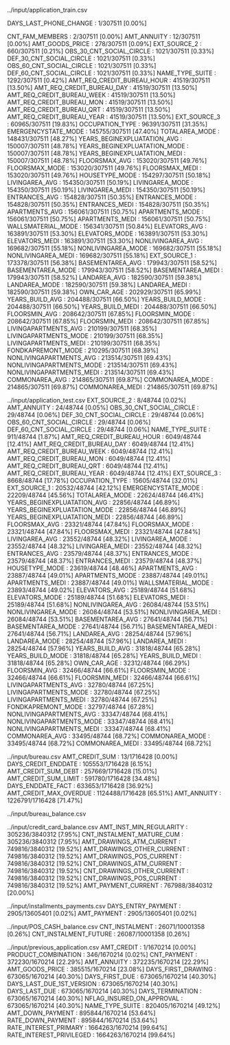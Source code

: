../input/application_train.csv

DAYS_LAST_PHONE_CHANGE          : 1/307511 [0.00%]

CNT_FAM_MEMBERS         		: 2/307511 [0.00%]
AMT_ANNUITY             		: 12/307511 [0.00%]
AMT_GOODS_PRICE         		: 278/307511 [0.09%]
EXT_SOURCE_2            		: 660/307511 [0.21%]
OBS_30_CNT_SOCIAL_CIRCLE        : 1021/307511 [0.33%]
DEF_30_CNT_SOCIAL_CIRCLE        : 1021/307511 [0.33%]
OBS_60_CNT_SOCIAL_CIRCLE        : 1021/307511 [0.33%]
DEF_60_CNT_SOCIAL_CIRCLE        : 1021/307511 [0.33%]
NAME_TYPE_SUITE         		: 1292/307511 [0.42%]
AMT_REQ_CREDIT_BUREAU_HOUR      : 41519/307511 [13.50%]
AMT_REQ_CREDIT_BUREAU_DAY       : 41519/307511 [13.50%]
AMT_REQ_CREDIT_BUREAU_WEEK      : 41519/307511 [13.50%]
AMT_REQ_CREDIT_BUREAU_MON       : 41519/307511 [13.50%]
AMT_REQ_CREDIT_BUREAU_QRT       : 41519/307511 [13.50%]
AMT_REQ_CREDIT_BUREAU_YEAR      : 41519/307511 [13.50%]
EXT_SOURCE_3            		: 60965/307511 [19.83%]
OCCUPATION_TYPE         		: 96391/307511 [31.35%]
EMERGENCYSTATE_MODE     		: 145755/307511 [47.40%]
TOTALAREA_MODE          		: 148431/307511 [48.27%]
YEARS_BEGINEXPLUATATION_AVG     : 150007/307511 [48.78%]
YEARS_BEGINEXPLUATATION_MODE    : 150007/307511 [48.78%]
YEARS_BEGINEXPLUATATION_MEDI    : 150007/307511 [48.78%]
FLOORSMAX_AVG           		: 153020/307511 [49.76%]
FLOORSMAX_MODE          		: 153020/307511 [49.76%]
FLOORSMAX_MEDI          		: 153020/307511 [49.76%]
HOUSETYPE_MODE          		: 154297/307511 [50.18%]
LIVINGAREA_AVG          		: 154350/307511 [50.19%]
LIVINGAREA_MODE         		: 154350/307511 [50.19%]
LIVINGAREA_MEDI         		: 154350/307511 [50.19%]
ENTRANCES_AVG           		: 154828/307511 [50.35%]
ENTRANCES_MODE          		: 154828/307511 [50.35%]
ENTRANCES_MEDI          		: 154828/307511 [50.35%]
APARTMENTS_AVG          		: 156061/307511 [50.75%]
APARTMENTS_MODE         		: 156061/307511 [50.75%]
APARTMENTS_MEDI         		: 156061/307511 [50.75%]
WALLSMATERIAL_MODE              : 156341/307511 [50.84%]
ELEVATORS_AVG           		: 163891/307511 [53.30%]
ELEVATORS_MODE          		: 163891/307511 [53.30%]
ELEVATORS_MEDI          		: 163891/307511 [53.30%]
NONLIVINGAREA_AVG               : 169682/307511 [55.18%]
NONLIVINGAREA_MODE              : 169682/307511 [55.18%]
NONLIVINGAREA_MEDI              : 169682/307511 [55.18%]
EXT_SOURCE_1            		: 173378/307511 [56.38%]
BASEMENTAREA_AVG                : 179943/307511 [58.52%]
BASEMENTAREA_MODE               : 179943/307511 [58.52%]
BASEMENTAREA_MEDI               : 179943/307511 [58.52%]
LANDAREA_AVG            		: 182590/307511 [59.38%]
LANDAREA_MODE           		: 182590/307511 [59.38%]
LANDAREA_MEDI           		: 182590/307511 [59.38%]
OWN_CAR_AGE             		: 202929/307511 [65.99%]
YEARS_BUILD_AVG         		: 204488/307511 [66.50%]
YEARS_BUILD_MODE                : 204488/307511 [66.50%]
YEARS_BUILD_MEDI                : 204488/307511 [66.50%]
FLOORSMIN_AVG           		: 208642/307511 [67.85%]
FLOORSMIN_MODE          		: 208642/307511 [67.85%]
FLOORSMIN_MEDI          		: 208642/307511 [67.85%]
LIVINGAPARTMENTS_AVG            : 210199/307511 [68.35%]
LIVINGAPARTMENTS_MODE           : 210199/307511 [68.35%]
LIVINGAPARTMENTS_MEDI           : 210199/307511 [68.35%]
FONDKAPREMONT_MODE              : 210295/307511 [68.39%]
NONLIVINGAPARTMENTS_AVG         : 213514/307511 [69.43%]
NONLIVINGAPARTMENTS_MODE        : 213514/307511 [69.43%]
NONLIVINGAPARTMENTS_MEDI        : 213514/307511 [69.43%]
COMMONAREA_AVG          		: 214865/307511 [69.87%]
COMMONAREA_MODE         		: 214865/307511 [69.87%]
COMMONAREA_MEDI         		: 214865/307511 [69.87%]


../input/application_test.csv
EXT_SOURCE_2            		: 8/48744 [0.02%]
AMT_ANNUITY             		: 24/48744 [0.05%]
OBS_30_CNT_SOCIAL_CIRCLE        : 29/48744 [0.06%]
DEF_30_CNT_SOCIAL_CIRCLE        : 29/48744 [0.06%]
OBS_60_CNT_SOCIAL_CIRCLE        : 29/48744 [0.06%]
DEF_60_CNT_SOCIAL_CIRCLE        : 29/48744 [0.06%]
NAME_TYPE_SUITE         		: 911/48744 [1.87%]
AMT_REQ_CREDIT_BUREAU_HOUR      : 6049/48744 [12.41%]
AMT_REQ_CREDIT_BUREAU_DAY       : 6049/48744 [12.41%]
AMT_REQ_CREDIT_BUREAU_WEEK      : 6049/48744 [12.41%]
AMT_REQ_CREDIT_BUREAU_MON       : 6049/48744 [12.41%]
AMT_REQ_CREDIT_BUREAU_QRT       : 6049/48744 [12.41%]
AMT_REQ_CREDIT_BUREAU_YEAR      : 6049/48744 [12.41%]
EXT_SOURCE_3            		: 8668/48744 [17.78%]
OCCUPATION_TYPE         		: 15605/48744 [32.01%]
EXT_SOURCE_1            		: 20532/48744 [42.12%]
EMERGENCYSTATE_MODE             : 22209/48744 [45.56%]
TOTALAREA_MODE          		: 22624/48744 [46.41%]
YEARS_BEGINEXPLUATATION_AVG     : 22856/48744 [46.89%]
YEARS_BEGINEXPLUATATION_MODE    : 22856/48744 [46.89%]
YEARS_BEGINEXPLUATATION_MEDI    : 22856/48744 [46.89%]
FLOORSMAX_AVG           		: 23321/48744 [47.84%]
FLOORSMAX_MODE          		: 23321/48744 [47.84%]
FLOORSMAX_MEDI          		: 23321/48744 [47.84%]
LIVINGAREA_AVG          		: 23552/48744 [48.32%]
LIVINGAREA_MODE         		: 23552/48744 [48.32%]
LIVINGAREA_MEDI         		: 23552/48744 [48.32%]
ENTRANCES_AVG           		: 23579/48744 [48.37%]
ENTRANCES_MODE          		: 23579/48744 [48.37%]
ENTRANCES_MEDI          		: 23579/48744 [48.37%]
HOUSETYPE_MODE          		: 23619/48744 [48.46%]
APARTMENTS_AVG          		: 23887/48744 [49.01%]
APARTMENTS_MODE         		: 23887/48744 [49.01%]
APARTMENTS_MEDI         		: 23887/48744 [49.01%]
WALLSMATERIAL_MODE              : 23893/48744 [49.02%]
ELEVATORS_AVG           		: 25189/48744 [51.68%]
ELEVATORS_MODE          		: 25189/48744 [51.68%]
ELEVATORS_MEDI          		: 25189/48744 [51.68%]
NONLIVINGAREA_AVG               : 26084/48744 [53.51%]
NONLIVINGAREA_MODE              : 26084/48744 [53.51%]
NONLIVINGAREA_MEDI              : 26084/48744 [53.51%]
BASEMENTAREA_AVG                : 27641/48744 [56.71%]
BASEMENTAREA_MODE               : 27641/48744 [56.71%]
BASEMENTAREA_MEDI               : 27641/48744 [56.71%]
LANDAREA_AVG            		: 28254/48744 [57.96%]
LANDAREA_MODE           		: 28254/48744 [57.96%]
LANDAREA_MEDI           		: 28254/48744 [57.96%]
YEARS_BUILD_AVG         		: 31818/48744 [65.28%]
YEARS_BUILD_MODE                : 31818/48744 [65.28%]
YEARS_BUILD_MEDI                : 31818/48744 [65.28%]
OWN_CAR_AGE             		: 32312/48744 [66.29%]
FLOORSMIN_AVG           		: 32466/48744 [66.61%]
FLOORSMIN_MODE          		: 32466/48744 [66.61%]
FLOORSMIN_MEDI          		: 32466/48744 [66.61%]
LIVINGAPARTMENTS_AVG            : 32780/48744 [67.25%]
LIVINGAPARTMENTS_MODE           : 32780/48744 [67.25%]
LIVINGAPARTMENTS_MEDI           : 32780/48744 [67.25%]
FONDKAPREMONT_MODE              : 32797/48744 [67.28%]
NONLIVINGAPARTMENTS_AVG         : 33347/48744 [68.41%]
NONLIVINGAPARTMENTS_MODE        : 33347/48744 [68.41%]
NONLIVINGAPARTMENTS_MEDI        : 33347/48744 [68.41%]
COMMONAREA_AVG          		: 33495/48744 [68.72%]
COMMONAREA_MODE         		: 33495/48744 [68.72%]
COMMONAREA_MEDI         		: 33495/48744 [68.72%]


../input/bureau.csv
AMT_CREDIT_SUM          		: 13/1716428 [0.00%]
DAYS_CREDIT_ENDDATE             : 105553/1716428 [6.15%]
AMT_CREDIT_SUM_DEBT             : 257669/1716428 [15.01%]
AMT_CREDIT_SUM_LIMIT            : 591780/1716428 [34.48%]
DAYS_ENDDATE_FACT               : 633653/1716428 [36.92%]
AMT_CREDIT_MAX_OVERDUE          : 1124488/1716428 [65.51%]
AMT_ANNUITY             		: 1226791/1716428 [71.47%]


../input/bureau_balance.csv


../input/credit_card_balance.csv
AMT_INST_MIN_REGULARITY         		: 305236/3840312 [7.95%]
CNT_INSTALMENT_MATURE_CUM               : 305236/3840312 [7.95%]
AMT_DRAWINGS_ATM_CURRENT                : 749816/3840312 [19.52%]
AMT_DRAWINGS_OTHER_CURRENT              : 749816/3840312 [19.52%]
AMT_DRAWINGS_POS_CURRENT                : 749816/3840312 [19.52%]
CNT_DRAWINGS_ATM_CURRENT                : 749816/3840312 [19.52%]
CNT_DRAWINGS_OTHER_CURRENT              : 749816/3840312 [19.52%]
CNT_DRAWINGS_POS_CURRENT                : 749816/3840312 [19.52%]
AMT_PAYMENT_CURRENT             		: 767988/3840312 [20.00%]


../input/installments_payments.csv
DAYS_ENTRY_PAYMENT              : 2905/13605401 [0.02%]
AMT_PAYMENT             		: 2905/13605401 [0.02%]


../input/POS_CASH_balance.csv
CNT_INSTALMENT          		: 26071/10001358 [0.26%]
CNT_INSTALMENT_FUTURE           : 26087/10001358 [0.26%]


../input/previous_application.csv
AMT_CREDIT              	: 1/1670214 [0.00%]
PRODUCT_COMBINATION         : 346/1670214 [0.02%]
CNT_PAYMENT             	: 372230/1670214 [22.29%]
AMT_ANNUITY             	: 372235/1670214 [22.29%]
AMT_GOODS_PRICE         	: 385515/1670214 [23.08%]
DAYS_FIRST_DRAWING          : 673065/1670214 [40.30%]
DAYS_FIRST_DUE          	: 673065/1670214 [40.30%]
DAYS_LAST_DUE_1ST_VERSION   : 673065/1670214 [40.30%]
DAYS_LAST_DUE           	: 673065/1670214 [40.30%]
DAYS_TERMINATION            : 673065/1670214 [40.30%]
NFLAG_INSURED_ON_APPROVAL   : 673065/1670214 [40.30%]
NAME_TYPE_SUITE         	: 820405/1670214 [49.12%]
AMT_DOWN_PAYMENT            : 895844/1670214 [53.64%]
RATE_DOWN_PAYMENT           : 895844/1670214 [53.64%]
RATE_INTEREST_PRIMARY       : 1664263/1670214 [99.64%]
RATE_INTEREST_PRIVILEGED    : 1664263/1670214 [99.64%]
